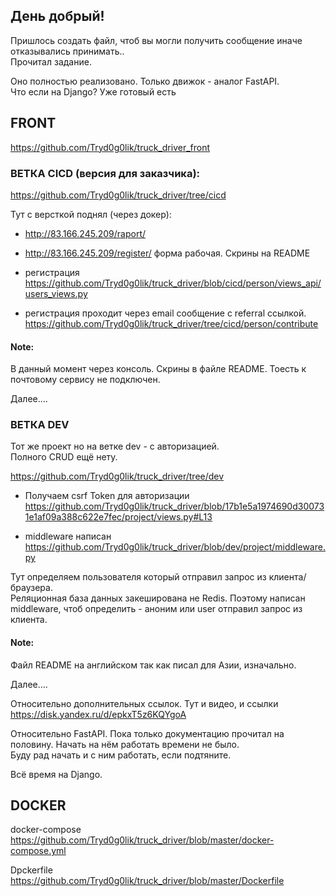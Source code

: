 ## День добрый!
Пришлось создать файл, чтоб вы могли получить сообщение иначе отказывались принимать..\
Прочитал задание.

Оно полностью реализовано. Только движок - аналог FastAPI.\
Что если на Django? Уже готовый есть

## FRONT
https://github.com/Tryd0g0lik/truck_driver_front

### ВЕТКА CICD (версия для заказчика): 

https://github.com/Tryd0g0lik/truck_driver/tree/cicd 

Тут с версткой поднял (через докер):
 - http://83.166.245.209/raport/
 - http://83.166.245.209/register/ форма рабочая. Скрины на README

 - регистрация 
	https://github.com/Tryd0g0lik/truck_driver/blob/cicd/person/views_api/users_views.py

 - регистрация проходит через email сообщение с referral  ссылкой. 
	https://github.com/Tryd0g0lik/truck_driver/tree/cicd/person/contribute

#### Note:
В данный момент через консоль. Скрины в файле README. Тоесть к почтовому сервису не подключен.

Далее....

### ВЕТКА DEV
Тот же проект но на ветке dev -  с авторизацией.\
Полного CRUD ещё нету.

https://github.com/Tryd0g0lik/truck_driver/tree/dev

 - Получаем csrf Token  для авторизации 
	https://github.com/Tryd0g0lik/truck_driver/blob/17b1e5a1974690d300731e1af09a388c622e7fec/project/views.py#L13

 - middleware написан
	https://github.com/Tryd0g0lik/truck_driver/blob/dev/project/middleware.py

Тут определяем пользователя который отправил запрос из клиента/браузера. \
Реляционная база данных закеширована не Redis.  Поэтому написан middleware, чтоб определить - аноним или user отправил запрос из клиента.

#### Note: 
Файл README на английском так как писал для Азии, изначально. 

Далее....

Относительно дополнительных ссылок. Тут и видео, и ссылки\
https://disk.yandex.ru/d/epkxT5z6KQYgoA


Относительно FastAPI. Пока только документацию прочитал на половину. Начать на нём работать времени не было. \
Буду рад начать и с ним работать, если подтяните. 

Всё время на Django.


## DOCKER

docker-compose\
 https://github.com/Tryd0g0lik/truck_driver/blob/master/docker-compose.yml 

Dpckerfile\
 https://github.com/Tryd0g0lik/truck_driver/blob/master/Dockerfile

